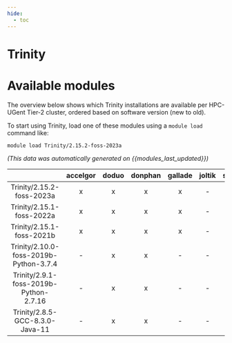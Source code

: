 ```yaml
---
hide:
  - toc
---
```


Trinity
=======

# Available modules


The overview below shows which Trinity installations are available per HPC-UGent Tier-2 cluster, ordered based on software version (new to old).

To start using Trinity, load one of these modules using a `module load` command like:

```shell
module load Trinity/2.15.2-foss-2023a
```

*(This data was automatically generated on {{modules_last_updated}})*  

| |accelgor|doduo|donphan|gallade|joltik|shinx|skitty|
| :---: | :---: | :---: | :---: | :---: | :---: | :---: | :---: |
|Trinity/2.15.2-foss-2023a|x|x|x|x|-|-|x|
|Trinity/2.15.1-foss-2022a|x|x|x|x|-|-|-|
|Trinity/2.15.1-foss-2021b|x|x|x|x|-|-|-|
|Trinity/2.10.0-foss-2019b-Python-3.7.4|-|x|x|-|-|-|-|
|Trinity/2.9.1-foss-2019b-Python-2.7.16|-|x|x|-|-|-|-|
|Trinity/2.8.5-GCC-8.3.0-Java-11|-|x|x|-|-|-|-|
